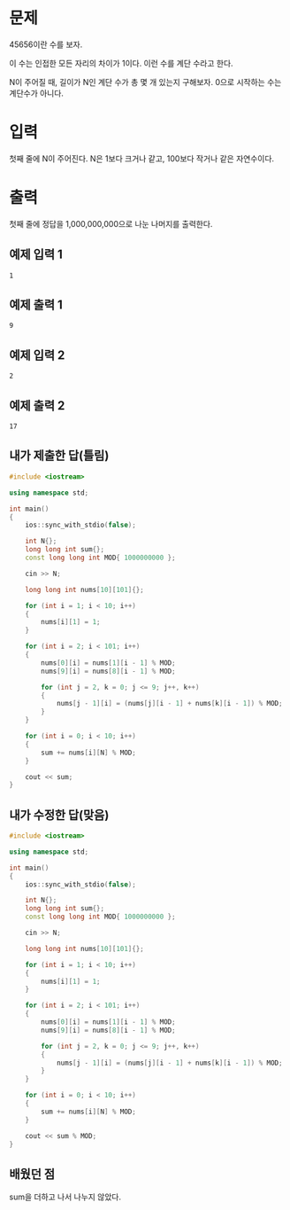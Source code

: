 문제
=============
45656이란 수를 보자.

이 수는 인접한 모든 자리의 차이가 1이다. 이런 수를 계단 수라고 한다.

N이 주어질 때, 길이가 N인 계단 수가 총 몇 개 있는지 구해보자. 0으로 시작하는 수는 계단수가 아니다.

입력
========
첫째 줄에 N이 주어진다. N은 1보다 크거나 같고, 100보다 작거나 같은 자연수이다.

출력
========
첫째 줄에 정답을 1,000,000,000으로 나눈 나머지를 출력한다.

예제 입력 1 
-----------
```
1
```
예제 출력 1 
----------
```
9
```
예제 입력 2 
-----------
```
2
```
예제 출력 2 
----------
```
17
```

내가 제출한 답(틀림)
--------------
```cpp
#include <iostream>

using namespace std;

int main()
{
	ios::sync_with_stdio(false);

	int N{};
	long long int sum{};
	const long long int MOD{ 1000000000 };

	cin >> N;

	long long int nums[10][101]{};

	for (int i = 1; i < 10; i++)
	{
		nums[i][1] = 1;
	}

	for (int i = 2; i < 101; i++)
	{
		nums[0][i] = nums[1][i - 1] % MOD;
		nums[9][i] = nums[8][i - 1] % MOD;

		for (int j = 2, k = 0; j <= 9; j++, k++)
		{
			nums[j - 1][i] = (nums[j][i - 1] + nums[k][i - 1]) % MOD;
		}
	}

	for (int i = 0; i < 10; i++)
	{
		sum += nums[i][N] % MOD;
	}

	cout << sum;
}
```

내가 수정한 답(맞음)
----------------
```cpp
#include <iostream>

using namespace std;

int main()
{
	ios::sync_with_stdio(false);

	int N{};
	long long int sum{};
	const long long int MOD{ 1000000000 };

	cin >> N;

	long long int nums[10][101]{};

	for (int i = 1; i < 10; i++)
	{
		nums[i][1] = 1;
	}

	for (int i = 2; i < 101; i++)
	{
		nums[0][i] = nums[1][i - 1] % MOD;
		nums[9][i] = nums[8][i - 1] % MOD;

		for (int j = 2, k = 0; j <= 9; j++, k++)
		{
			nums[j - 1][i] = (nums[j][i - 1] + nums[k][i - 1]) % MOD;
		}
	}

	for (int i = 0; i < 10; i++)
	{
		sum += nums[i][N] % MOD;
	}

	cout << sum % MOD;
}
```

배웠던 점
-----------
sum을 더하고 나서 나누지 않았다.
